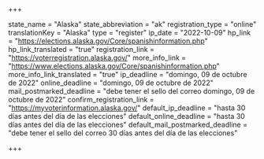 +++

state_name = "Alaska"
state_abbreviation = "ak"
registration_type = "online"
translationKey = "Alaska"
type = "register"
ip_date = "2022-10-09"
hp_link = "https://elections.alaska.gov/Core/spanishinformation.php"
hp_link_translated = "true"
registration_link = "https://voterregistration.alaska.gov/"
more_info_link = "https://www.elections.alaska.gov/Core/spanishinformation.php"
more_info_link_translated = "true"
ip_deadline = "domingo, 09 de octubre de 2022"
online_deadline = "domingo, 09 de octubre de 2022"
mail_postmarked_deadline = "debe tener el sello del correo domingo, 09 de octubre de 2022"
confirm_registration_link = "https://myvoterinformation.alaska.gov/"
default_ip_deadline = "hasta 30 días antes del día de las elecciones"
default_online_deadline = "hasta 30 días antes del día de las elecciones"
default_mail_postmarked_deadline = "debe tener el sello del correo 30 días antes del día de las elecciones"

+++
